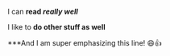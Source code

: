I can __read *really well*__

I like to **do other stuff as well**

***And I am super emphasizing this line! :smile::+1:
